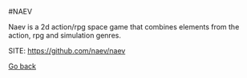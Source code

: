 #NAEV

   Naev is a 2d action/rpg space game that combines elements from the action, rpg and simulation genres.

 SITE: https://github.com/naev/naev

 [Go back](https://portable-linux-apps.github.io/apps.html)
